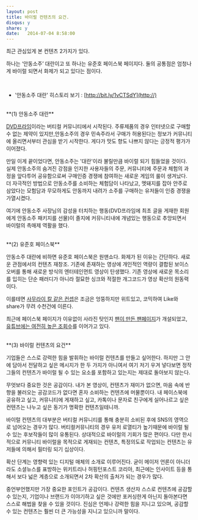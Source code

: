 ```yaml
---
layout: post
title: 바이럴 컨텐츠의 요건.
disqus: y
share: y
date:   2014-07-04 8:58:00
---
```


최근 관심있게 본 컨텐츠 2가지가 있다. 

하나는 ‘안동소주’ 대란이고 또 하나는 유준호 페이스북 페이지다. 
둘의 공통점은 엄청나게 바이럴 되면서 화제가 되고 있다는 점이다.

<br> 

* '안동소주 대란' 히스토리 보기 : [http://bit.ly/1vCTSdY](http://)

<br>
**(1) 안동소주 대란**

[DVD프라임](http://dvdprime.donga.com)이라는 버티컬 커뮤니티에서 시작된다. 주류제품의 경우 인터넷으로 구매할 수 없는 제약이 있지만,안동소주의 경우 민속주라서 구매가 허용된다는 정보가 커뮤니티에 올리면서부터 관심을 받기 시작한다. 게다가 맛도 향도 나쁘지 않다는 긍정적 평가가 이어졌다. 

만일 이게 끝이었다면, 안동소주는 '대란'이라 불릴만큼 바이럴 되기 힘들었을 것이다. 실제 안동소주의 숨겨진 강점을 인지한 사용자들의 주문, 커뮤니티에 주문과 체험의 과정을 앞다투어 공유함으로써 구매인증 경쟁에 참여하는 새로운 게임의 룰이 생겨났다. 더 자극적인 방법으로 안동소주를 소비하는 체험담이 나타났고, 멧돼지를 잡아 안주로 삼았다는 모험담과 무모하게도 안동까지 내려가 소주를 구매하는 유저들이 인증 경쟁을 가열시켰다.  

여기에 안동소주 사장님의 감성을 터치하는 행동(DVD프라임에 최초 글을 게재한 회원에게 안동소주 패키지를 선물)이 졸지에 커뮤니티내에 개념있는 행동으로 추앙되면서 바이럴의 촉매제 역활을 했다. 


<br>
**(2) 유준호 페이스북**

안동소주 대란에 비하면 유준호 페이스북은 원맨쇼다. 화제가 된 이유는 간단하다. 새로운 관점에서의 컨텐츠 재창조. 기존에 존재하는 영상에 개인적인 역량이 결합된 보이스오버를 통해 새로운 방식의 엔터테인먼트 영상이 탄생했다. 기존 영상에 새로운 목소리를 입히는 단순 패러디가 아니라 절묘한 싱크와 적절한 개그코드가 영상 확산의 원동력이다.  

이를테면 [사무라이 칼 같은 컨셉](http://www.youtube.com/watch?v=GtWMHdE0WYk)은 조금은 엉뚱하지만 위트있고, 코믹하여 Like와 share가 무려 수천건에 이른다. 

최근에 페이스북 페이지가 이유없이 사라진 탓인지 [팬이 만든 팬페이지](http://on.fb.me/1q0Jnjg)가 개설되었고, [유튜브에는 여전히 높은 조회수](http://www.youtube.com/user/nutellavoice)를 이어가고 있다. 

<br>
**(3) 바이럴 컨텐츠의 요건**

기업들은 스스로 강력한 힘을 발휘하는 바이럴 컨텐츠를 만들고 싶어한다. 하지만 그 안에 담아서 전달하고 싶은 메시지가 한 두 가지가 아니여서 여기 저기 우겨 넣다보면 정작 그들의 컨텐츠가 바이럴 될 수 있는 요소를 포함하고 있는지는 제대로 돌아보지 않는다. 

무엇보다 중요한 것은 공감이다. 내가 본 영상이, 컨텐츠가 재미가 없으면, 마음 속에 반향을 불러오는 공감코드가 없다면 혼자 소비하는 컨텐츠에 머물뿐이다. 내 페이스북에 공유하고 싶고, 커뮤니티에 게재하고 싶고, 카톡이나 문자로 친구에게 실어나르고 싶은 컨텐츠는 나누고 싶은 동기가 명확한 컨텐츠일테니까. 

바이럴 컨텐츠의 대부분은 버티컬 커뮤니티를 통해 충분히 소비된 후에 SNS의 영역으로 넘어오는 경우가 많다. 버티컬커뮤니티의 경우 유저 로열티가 높기때문에 바이럴 될 수 있는 후보작들이 많이 유통된다. 상대적으로 바이럴의 기회가 많은 편이다. 다만 한시적으로 커뮤니티 바이럴을 목적으로 게재되는 컨텐츠, 특정의도로 작업되는 컨텐츠는 유저들에 의해서 필터링 되기 십상이다. 

확산 단계는 영향력 있는 디지털 매체의 소개로 이루어진다. 굳이 메이저 언론이 아니더라도 소셜뉴스를 표방하는 위키트리나 허핑턴포스트 코리아, 최근에는 인사이트 등을 통해서 보다 넓은 계층으로 소개되면서 2차 확산의 출처가 되는 경우가 많다. 

중언부언했지만 가장 중요한 포인트가 공감이다. 컨텐츠 생산자 스스로 컨텐츠에 공감할 수 있는지, 기업이나 브랜드가 이야기하고 싶은 것에만 포커싱한게 아닌지 돌아본다면 스스로 해법을 찾을 수 있을 것이다. 진심은 언제나 강력한 힘을 지니고 있으며, 공감할 수 있는 컨텐츠는 훨씬 더 큰 가능성을 지니고 있으니까 말이다. 